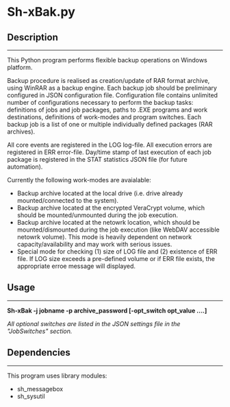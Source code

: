 # Sh-xBak.py

## Description
-----------------------------------
This Python program performs flexible backup operations on Windows platform.

Backup procedure is realised as creation/update of RAR format archive, using WinRAR as a backup engine.
Each backup job should be preliminary configured in JSON configuration file.
Configuration file contains unlimited number of configurations necessary to perform the backup tasks:
definitions of jobs and job packages, paths to .EXE programs and work destinations, definitions of work-modes and program switches. Each backup job is a list of one or multiple individually defined packages (RAR archives).

All core events are registered in the LOG log-file. All execution errors are registered in ERR error-file. Day/time stamp of last execution of each job package is registered in the STAT statistics JSON file (for future automation).

Currently the following work-modes are avaialable:
- Backup archive located at the local drive (i.e. drive already mounted/connected to the system).
- Backup archive located at the encrypted VeraCrypt volume, which should be mounted/unmounted during the job execution.
- Backup archive located at the netowrk location, which should be mounted/dismounted during the job execution (like WebDAV accessible netowrk volume). This mode is heavily dependent on network capacity/availability and may work with serious issues.
- Special mode for checking (1) size of LOG file and (2) existence of ERR file. If LOG size exceeds a pre-defined volume or if ERR file exists, the appropriate erroe message will displayed.

## Usage
-----------------------------------
**Sh-xBak -j jobname -p archive_password [-opt_switch opt_value ....]**

*All optional switches are listed in the JSON settings file in the "JobSwitches" section.*

## Dependencies
-----------------------------------
This program uses library modules:
- sh_messagebox
- sh_sysutil